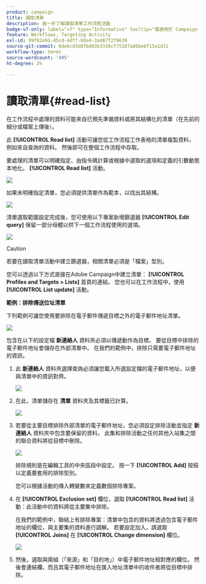```yaml
---
product: campaign
title: 讀取清單
description: 進一步了解讀取清單工作流程活動
badge-v7-only: label="v7" type="Informative" tooltip="僅適用於 Campaign Classic v7"
feature: Workflows, Targeting Activity
exl-id: 99f82e91-45cd-4dff-b8a4-3ad87f2f9639
source-git-commit: 8debcd3d8fb883b3316cf75187a86bebf15a1d31
workflow-type: tm+mt
source-wordcount: '495'
ht-degree: 2%

---
```


# 讀取清單{#read-list}



在工作流程中處理的資料可能來自已預先準備資料或將其結構化的清單（在先前的細分或檔案上傳後）。

此 **[!UICONTROL Read list]** 活動可讓您從工作流程工作表格的清單複製資料，例如來自查詢的資料。 然後即可在整個工作流程中存取。

要處理的清單可以明確指定、由指令碼計算或根據中選取的選項和定義的引數動態本地化。 **[!UICONTROL Read list]** 活動。

![](assets/list_edit_select_option_01.png)

如果未明確指定清單，您必須提供清單作為範本，以找出其結構。

![](assets/s_advuser_list_template_select.png)

清單選取範圍設定完成後，您可使用以下專案新增篩選器 **[!UICONTROL Edit query]** 保留一部分母體以供下一個工作流程使用的選項。

![](assets/wf_readlist_1.png)

>[!CAUTION]
>
>若要在讀取清單活動中建立篩選器，相關清單必須是「檔案」型別。

您可以透過以下方式直接在Adobe Campaign中建立清單： **[!UICONTROL Profiles and Targets > Lists]** 首頁的連結。 您也可以在工作流程中，使用 **[!UICONTROL List update]** 活動。

**範例：排除傳送位址清單**

下列範例可讓您使用要排除在電子郵件傳遞目標之外的電子郵件地址清單。

![](assets/s_advuser_list_read_sample_1.png)

包含在以下的設定檔 **新連絡人** 資料夾必須以傳遞動作為目標。 要從目標中排除的電子郵件地址會儲存在外部清單中。 在我們的範例中，排除只需要電子郵件地址的資訊。

1. 此 **新連絡人** 資料夾選擇查詢必須讓您載入所選設定檔的電子郵件地址，以便與清單中的資訊對齊。

   ![](assets/s_advuser_list_read_sample_0.png)

1. 在此，清單儲存在 **清單** 資料夾及其標籤已計算。

   ![](assets/s_advuser_list_read_sample_2.png)

1. 若要從主要目標排除外部清單的電子郵件地址，您必須設定排除活動並指定 **新連絡人** 資料夾中包含要保留的資料。 此集和排除活動之任何其他入站集之間的聯合資料將從目標中刪除。

   ![](assets/s_advuser_list_read_sample_3.png)

   排除規則是在編輯工具的中央區段中設定。 按一下 **[!UICONTROL Add]** 按鈕以定義要套用的排除型別。

   您可以根據活動的傳入轉變數來定義數個排除專案。

1. 在 **[!UICONTROL Exclusion set]** 欄位，選取 **[!UICONTROL Read list]** 活動：此活動中的資料將從主要集中排除。

   在我們的範例中，聯結上有排除專案：清單中包含的資料將透過包含電子郵件地址的欄位，與主要集的資料進行調解。 若要設定加入，請選取 **[!UICONTROL Joins]** 在 **[!UICONTROL Change dimension]** 欄位。

   ![](assets/s_advuser_list_read_sample_4.png)

1. 然後，選取與兩組（「來源」和「目的地」）中電子郵件地址相對應的欄位。 然後會連結欄，而且其電子郵件地址在匯入地址清單中的收件者將從目標中排除。
